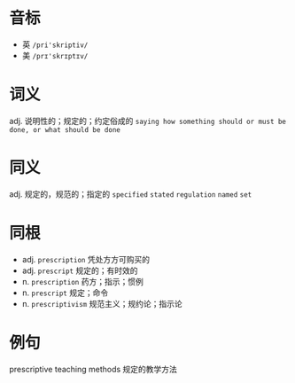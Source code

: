 # 音标

- 英 `/pri'skriptiv/`
- 美 `/prɪ'skrɪptɪv/`

# 词义

adj. 说明性的；规定的；约定俗成的
`saying how something should or must be done, or what should be done`

# 同义

adj. 规定的，规范的；指定的
`specified` `stated` `regulation` `named` `set`

# 同根

- adj. `prescription` 凭处方方可购买的
- adj. `prescript` 规定的；有时效的
- n. `prescription` 药方；指示；惯例
- n. `prescript` 规定；命令
- n. `prescriptivism` 规范主义；规约论；指示论

# 例句

prescriptive teaching methods
规定的教学方法



